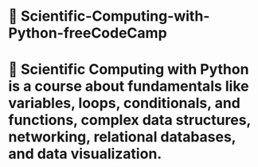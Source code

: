 # 📖 Scientific-Computing-with-Python-freeCodeCamp
# 👣 Scientific Computing with Python is a course about fundamentals like variables, loops, conditionals, and functions, complex data structures, networking, relational databases, and data visualization.
